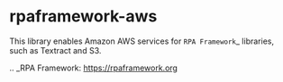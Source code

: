 # rpaframework-aws

This library enables Amazon AWS services for `RPA Framework`\_
libraries, such as Textract and S3.

.. \_RPA Framework: https://rpaframework.org

